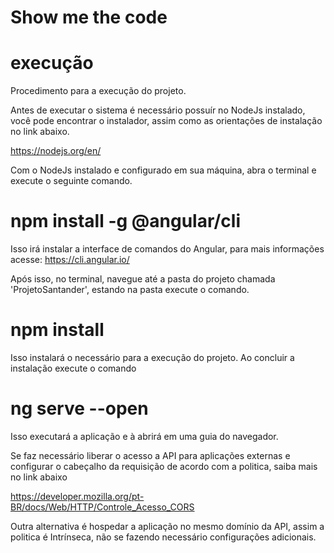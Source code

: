 # Show me the code

# execução

Procedimento para a execução do projeto.

Antes de executar o sistema é necessário possuír no NodeJs instalado, você pode encontrar o instalador, assim como as orientações de instalação no link abaixo.

https://nodejs.org/en/

Com o NodeJs instalado e configurado em sua máquina, abra o terminal e execute o seguinte comando.

# npm install -g @angular/cli

Isso irá instalar a interface de comandos do Angular, para mais informações acesse: https://cli.angular.io/

Após isso, no terminal, navegue até a pasta do projeto chamada 'ProjetoSantander', estando na pasta execute o comando.

# npm install

Isso instalará o necessário para a execução do projeto.
Ao concluir a instalação execute o comando

# ng serve --open

Isso executará a aplicação e à abrirá em uma guia do navegador.

Se faz necessário liberar o acesso a API para aplicações externas e configurar o cabeçalho da requisição de acordo com a politica, saiba mais no link abaixo 

https://developer.mozilla.org/pt-BR/docs/Web/HTTP/Controle_Acesso_CORS

Outra alternativa é hospedar a aplicação no mesmo domínio da API, assim a politica é Intrínseca, não se fazendo necessário configurações adicionais.




